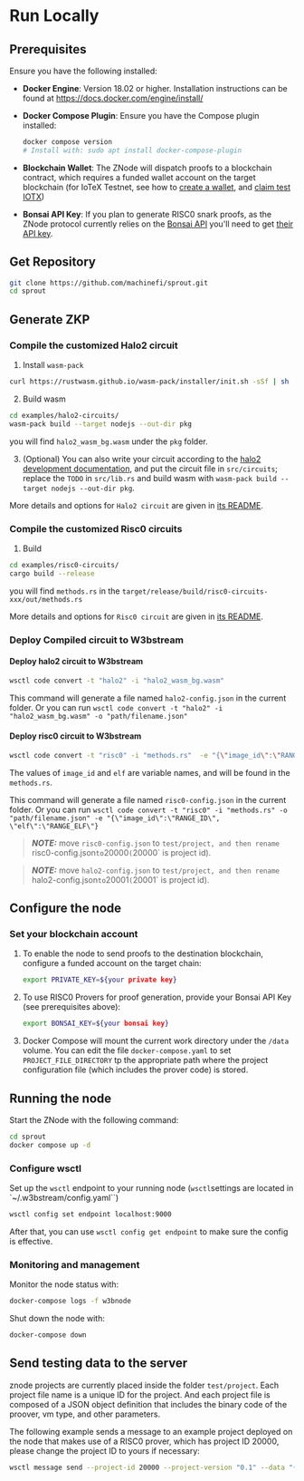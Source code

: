 # Run Locally

## Prerequisites

Ensure you have the following installed:

- **Docker Engine**: Version 18.02 or higher. Installation instructions can be found at https://docs.docker.com/engine/install/

- **Docker Compose Plugin**: Ensure you have the Compose plugin installed:

  ```bash
  docker compose version
  # Install with: sudo apt install docker-compose-plugin
  ```

- **Blockchain Wallet**: The ZNode will dispatch proofs to a blockchain contract, which requires a funded wallet account on the target blockchain (for IoTeX Testnet, see how to [create a wallet](https://docs.iotex.io/the-iotex-stack/wallets/metamask), and [claim test IOTX](https://docs.iotex.io/the-iotex-stack/iotx-faucets/testnet-tokens#the-iotex-developer-portal))

- **Bonsai API Key**: If you plan to generate RISC0 snark proofs, as the ZNode protocol currently relies on the [Bonsai API](https://dev.risczero.com/api/bonsai/) you'll need to get [their API key](https://docs.google.com/forms/d/e/1FAIpQLSf9mu18V65862GS4PLYd7tFTEKrl90J5GTyzw_d14ASxrruFQ/viewform).

## Get Repository
```bash
git clone https://github.com/machinefi/sprout.git
cd sprout
```

## Generate ZKP

### Compile the customized Halo2 circuit

1. Install `wasm-pack`
```bash
curl https://rustwasm.github.io/wasm-pack/installer/init.sh -sSf | sh
```

2. Build wasm

```bash
cd examples/halo2-circuits/
wasm-pack build --target nodejs --out-dir pkg
```

you will find `halo2_wasm_bg.wasm` under the `pkg` folder.

3. (Optional) You can also write your circuit according to the [halo2 development documentation](https://zcash.github.io/halo2/user/simple-example.html), and put the circuit file in `src/circuits`; replace the `TODO` in `src/lib.rs` and build wasm with `wasm-pack build --target nodejs --out-dir pkg`.

More details and options for `Halo2 circuit` are given in [its README](./examples/halo2-circuits/README.md).

### Compile the customized Risc0 circuits

1. Build

```bash
cd examples/risc0-circuits/
cargo build --release
```

you will find `methods.rs` in the `target/release/build/risc0-circuits-xxx/out/methods.rs`

More details and options for `Risc0 circuit` are given in [its README](./examples/risc0-circuits/README.md).

### Deploy Compiled circuit to W3bstream

#### Deploy halo2 circuit to W3bstream

```bash
wsctl code convert -t "halo2" -i "halo2_wasm_bg.wasm"
```

This command will generate a file named `halo2-config.json` in the current folder. 
Or you can run `wsctl code convert -t "halo2" -i "halo2_wasm_bg.wasm" -o "path/filename.json"`

#### Deploy risc0 circuit to W3bstream

```bash
wsctl code convert -t "risc0" -i "methods.rs"  -e "{\"image_id\":\"RANGE_ID\", \"elf\":\"RANGE_ELF\"}"
```
The values of `image_id` and `elf` are variable names, and will be found in the `methods.rs`.

This command will generate a file named `risc0-config.json` in the current folder.
Or you can run `wsctl code convert -t "risc0" -i "methods.rs" -o "path/filename.json" -e "{\"image_id\":\"RANGE_ID\", \"elf\":\"RANGE_ELF\"}`

> **_NOTE:_**
> move `risc0-config.json` to `test/project, and then rename `risc0-config.json` to `20000`(`20000` is project id).  

> **_NOTE:_**
> move `halo2-config.json` to `test/project, and then rename `halo2-config.json` to `20001`(`20001` is project id).

## Configure the node

### Set your blockchain account

1. To enable the node to send proofs to the destination blockchain, configure a funded account on the target chain:

    ```bash
    export PRIVATE_KEY=${your private key}
    ```

2. To use RISC0 Provers for proof generation, provide your Bonsai API Key (see prerequisites above):

    ```bash
    export BONSAI_KEY=${your bonsai key}
    ```

3. Docker Compose will mount the current work directory under the `/data` volume. You can edit the file `docker-compose.yaml` to set `PROJECT_FILE_DIRECTORY` tp the appropriate path where the project configuration file (which includes the prover code) is stored.

## Running the node

Start the ZNode with the following command:

```bash
cd sprout
docker compose up -d
```
### Configure wsctl

Set up the `wsctl` endpoint to your running node (`wsctl`settings are located in `~/.w3bstream/config.yaml``)

```bash
wsctl config set endpoint localhost:9000
```

After that, you can use ```wsctl config get endpoint``` to make sure the config is effective.

### Monitoring and management

Monitor the node status with:

```bash
docker-compose logs -f w3bnode
```

Shut down the node with:

```bash
docker-compose down
```

## Send testing data to the server

znode projects are currently placed inside the folder `test/project`. Each project file name is a unique ID for the project. And each project file is composed of a JSON object definition that includes the binary code of the proover, vm type, and other parameters.

The following example sends a message to an example project deployed on the node that makes use of a RISC0 prover, which has project ID 20000, please change the project ID to yours if necessary:

```bash
wsctl message send --project-id 20000 --project-version "0.1" --data "{\"private_input\":\"14\", \"public_input\":\"3,34\", \"receipt_type\":\"Snark\"}"
```
